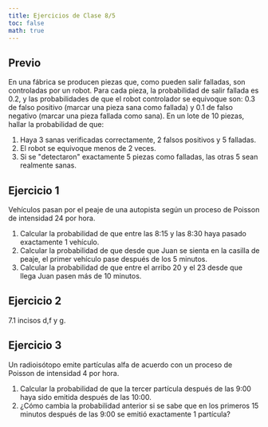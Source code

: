 ```yaml
---
title: Ejercicios de Clase 8/5
toc: false
math: true
---
```


## Previo

En una fábrica se producen piezas que, como pueden salir falladas, son controladas por un robot. Para cada pieza, la probabilidad de salir fallada es 0.2, y las probabilidades de que el robot controlador se equivoque son: 0.3 de falso positivo (marcar una pieza sana como fallada) y 0.1 de falso negativo (marcar una pieza fallada como sana). En un lote de 10 piezas, hallar la probabilidad de que: 

1. Haya 3 sanas verificadas correctamente, 2 falsos positivos y 5 falladas.
2. El robot se equivoque menos de 2 veces.
3. Si se "detectaron" exactamente 5 piezas como falladas, las otras 5 sean realmente sanas.

## Ejercicio 1

Vehículos pasan por el peaje de una autopista según un proceso de Poisson de intensidad 24 por hora. 

1. Calcular la probabilidad de que entre las 8:15 y las 8:30 haya pasado exactamente 1 vehículo.
2. Calcular la probabilidad de que desde que Juan se sienta en la casilla de peaje,  el primer vehículo pase después de los 5 minutos.
3. Calcular la probabilidad de que entre el arribo 20 y el 23 desde que llega Juan pasen más de 10 minutos.

## Ejercicio 2

7.1 incisos d,f y g.

## Ejercicio 3

Un radioisótopo emite partículas alfa de acuerdo con un proceso de Poisson de intensidad 4 por hora. 

1. Calcular la probabilidad de que la tercer partícula después de las 9:00 haya sido emitida después de las 10:00.
2. ¿Cómo cambia la probabilidad anterior si se sabe que en los primeros 15 minutos después de las 9:00 se emitió exactamente 1 partícula?
